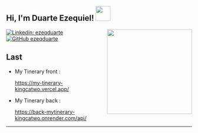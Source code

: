 <h2> Hi, I'm Duarte Ezequiel! <img src="https://cdn-icons-png.flaticon.com/128/8081/8081829.png" width="40"></h2>
<img align='right' src="https://cdn-icons-png.flaticon.com/512/2317/2317963.png" width="230">



[![Linkedin: ezeqduarte](https://img.shields.io/badge/-ezeqduarte-blue?style=flat-square&logo=Linkedin&logoColor=white&link=https://www.linkedin.com/in/thaianebraga/)](https://www.linkedin.com/in/ezequiel-martin-duarte-716b65230/)
[![GitHub ezeqduarte](https://img.shields.io/github/followers/ezeqduarte?label=follow&style=social)](https://github.com/ezeqduarte)


###   

<h2>Last </h2>

- My Tinerary front :  <a href="https://my-tinerary-kingcatwo.vercel.app/"><p>https://my-tinerary-kingcatwo.vercel.app/</p></a>
- My Tinerary back :  <a href="https://back-mytinerary-kingcatwo.onrender.com/api/"><p>https://back-mytinerary-kingcatwo.onrender.com/api/</p></a>

---

